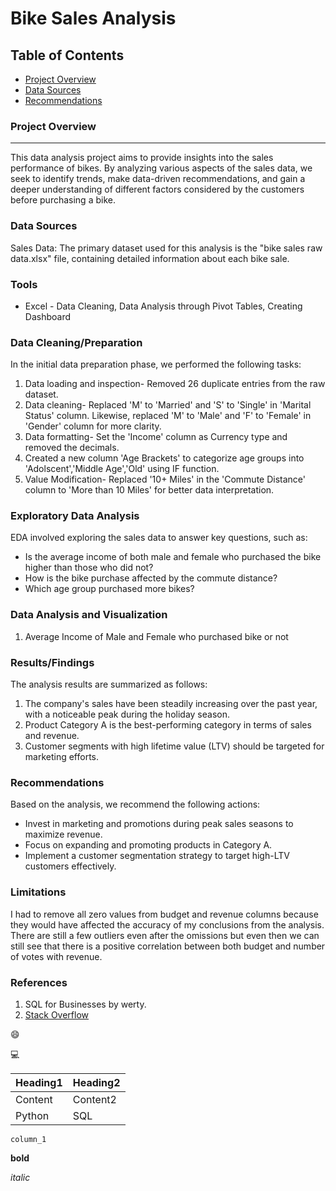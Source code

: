 # Bike Sales Analysis

## Table of Contents

- [Project Overview](#project-overview)
- [Data Sources](#data-sources)
- [Recommendations](#recommendations)

### Project Overview
---

This data analysis project aims to provide insights into the sales performance of bikes. By analyzing various aspects of the sales data, we seek to identify trends, make data-driven recommendations, and gain a deeper understanding of different factors considered by the customers before purchasing a bike.


### Data Sources

Sales Data: The primary dataset used for this analysis is the "bike sales raw data.xlsx" file, containing detailed information about each bike sale.

### Tools

- Excel - Data Cleaning, Data Analysis through Pivot Tables, Creating Dashboard

### Data Cleaning/Preparation

In the initial data preparation phase, we performed the following tasks:
1. Data loading and inspection- Removed 26 duplicate entries from the raw dataset.
2. Data cleaning- Replaced 'M' to 'Married' and 'S' to 'Single' in 'Marital Status' column. Likewise, replaced 'M' to 'Male' and 'F' to 'Female' in 'Gender' column for more clarity.
3. Data formatting- Set the 'Income' column as Currency type and removed the decimals.
4. Created a new column 'Age Brackets' to categorize age groups into 'Adolscent','Middle Age','Old' using IF function.
5. Value Modification- Replaced '10+ Miles' in the 'Commute Distance' column to 'More than 10 Miles' for better data interpretation.

### Exploratory Data Analysis

EDA involved exploring the sales data to answer key questions, such as:

- Is the average income of both male and female who purchased the bike higher than those who did not?
- How is the bike purchase affected by the commute distance?
- Which age group purchased more bikes?

### Data Analysis and Visualization

1. Average Income of Male and Female who purchased bike or not
   



### Results/Findings

The analysis results are summarized as follows:
1. The company's sales have been steadily increasing over the past year, with a noticeable peak during the holiday season.
2. Product Category A is the best-performing category in terms of sales and revenue.
3. Customer segments with high lifetime value (LTV) should be targeted for marketing efforts.

### Recommendations

Based on the analysis, we recommend the following actions:
- Invest in marketing and promotions during peak sales seasons to maximize revenue.
- Focus on expanding and promoting products in Category A.
- Implement a customer segmentation strategy to target high-LTV customers effectively.

### Limitations

I had to remove all zero values from budget and revenue columns because they would have affected the accuracy of my conclusions from the analysis. There are still a few outliers even after the omissions but even then we can still see that there is a positive correlation between both budget and number of votes with revenue.

### References

1. SQL for Businesses by werty.
2. [Stack Overflow](https://stack.com)

😄

💻

|Heading1|Heading2|
|--------|--------|
|Content|Content2|
|Python|SQL|

`column_1`

**bold**

*italic*
